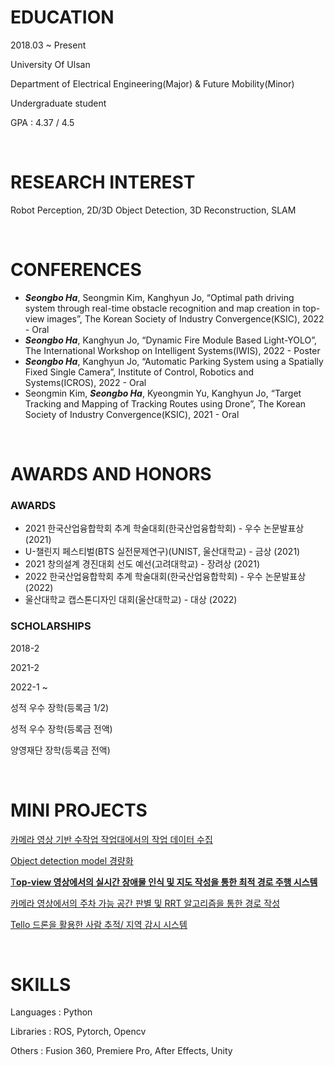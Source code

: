 # EDUCATION


2018.03 ~ Present 

University Of Ulsan

Department of Electrical Engineering(Major) & Future Mobility(Minor)

Undergraduate student

GPA : 4.37 / 4.5

<br/>

# RESEARCH INTEREST


Robot Perception, 2D/3D Object Detection, 3D Reconstruction, SLAM

<br/>

# CONFERENCES
- ***Seongbo Ha***, Seongmin Kim, Kanghyun Jo, “Optimal path driving system through real-time obstacle recognition and map creation in top-view images”, The Korean Society of Industry Convergence(KSIC), 2022 - Oral
- ***Seongbo Ha***, Kanghyun Jo, “Dynamic Fire Module Based Light-YOLO”, The International Workshop on Intelligent Systems(IWIS), 2022 - Poster
- ***Seongbo Ha***, Kanghyun Jo, “Automatic Parking System using a Spatially Fixed Single Camera”, Institute of Control, Robotics and Systems(ICROS), 2022 - Oral
- Seongmin Kim, ***Seongbo Ha***, Kyeongmin Yu, Kanghyun Jo, “Target Tracking and Mapping of Tracking Routes using Drone”, The Korean Society of Industry Convergence(KSIC), 2021 - Oral

<br/>

# AWARDS AND HONORS


### AWARDS

- 2021 한국산업융합학회 추계 학술대회(한국산업융합학회) - 우수 논문발표상(2021)
- U-챌린지 페스티벌(BTS 실전문제연구)(UNIST, 울산대학교) - 금상 (2021)
- 2021 창의설계 경진대회 선도 예선(고려대학교) - 장려상 (2021)
- 2022 한국산업융합학회 추계 학술대회(한국산업융합학회) - 우수 논문발표상 (2022)
- 울산대학교 캡스톤디자인 대회(울산대학교) - 대상 (2022)

### SCHOLARSHIPS

2018-2 

2021-2

2022-1 ~

성적 우수 장학(등록금 1/2)

성적 우수 장학(등록금 전액)

양영재단 장학(등록금 전액)

<br/>

# MINI PROJECTS


[카메라 영상 기반 수작업 작업대에서의 작업 데이터 수집](https://www.notion.so/afa3b440ecd748a382e30ea220826a7f)

[Object detection model 경량화](https://www.notion.so/Object-detection-model-45228ca4efd249bbb1ad19f9358801be)

[T**op-view 영상에서의 실시간 장애물 인식 및 지도 작성을 통한 최적 경로 주행 시스템**](https://www.notion.so/Top-view-74a512b8de90493aba853d2dd41984fe)

[카메라 영상에서의 주차 가능 공간 판별 및 RRT 알고리즘을 통한 경로 작성](https://www.notion.so/RRT-5ca070b5331e49f281d8f220c77325cb)

[Tello 드론을 활용한 사람 추적/ 지역 감시 시스템](https://www.notion.so/Tello-bc0e4b826b2f44f894f21971de108b3e)

<br/>

# SKILLS


Languages : Python

Libraries : ROS, Pytorch, Opencv

Others : Fusion 360, Premiere Pro, After Effects, Unity
